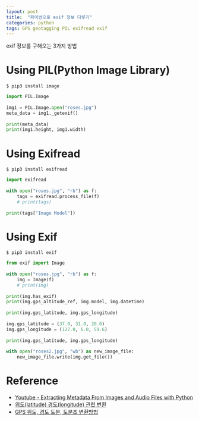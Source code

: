 ```yaml
---
layout: post
title:  "파이썬으로 exif 정보 다루기"
categories: python
tags: GPS geotagging PIL exifread exif
---
```

exif 정보를 구해오는 3가지 방법

# Using PIL(Python Image Library)

```shell
$ pip3 install image
```

```python
import PIL.Image
 
img1 = PIL.Image.open("roses.jpg")
meta_data = img1._getexif()
 
print(meta_data)
print(img1.height, img1.width)
```

# Using Exifread

```shell
$ pip3 install exifread
```

```python
import exifread
 
with open("roses.jpg", "rb") as f:
    tags = exifread.process_file(f)
    # print(tags)
 
print(tags["Image Model"])
```

# Using Exif

```shell
$ pip3 install exif
```

```python
from exif import Image
 
with open("roses.jpg", "rb") as f:
    img = Image(f)
    # print(img)
 
print(img.has_exif)
print(img.gps_altitude_ref, img.model, img.datetime)
 
print(img.gps_latitude, img.gps_longitude)
 
img.gps_latitude = (37.0, 31.0, 20.0)
img.gps_longitude = (127.0, 6.0, 59.6)
 
print(img.gps_latitude, img.gps_longitude)
 
with open("roses2.jpg", "wb") as new_image_file:
    new_image_file.write(img.get_file())
```

# Reference
* [Youtube - Extracting Metadata From Images and Audio Files with Python](https://www.youtube.com/watch?v=zX81jd569c4)
* [위도(latitude) 경도(longitude) 관련 변환](http://map.ngii.go.kr/ms/mesrInfo/coordinate.do#none)
* [GPS 위도, 경도 도분, 도분초 변환방법](https://m.blog.naver.com/PostView.nhn?blogId=caolympiad&logNo=220855909060&proxyReferer=https%3A%2F%2Fwww.google.co.kr%2F)